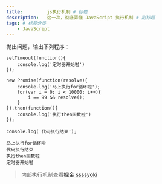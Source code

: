 ```yaml
---
title:         js执行机制 # 标题
description:   这一次，彻底弄懂 JavaScript 执行机制 # 副标题
tags: # 标签分类
    - JavaScript
---
```


抛出问题，输出下列程序：
```
setTimeout(function(){
    console.log('定时器开始啦')
});

new Promise(function(resolve){
    console.log('马上执行for循环啦');
    for(var i = 0; i < 10000; i++){
        i == 99 && resolve();
    }
}).then(function(){
    console.log('执行then函数啦')
});

console.log('代码执行结束');
```

```
马上执行for循环啦
代码执行结束
执行then函数啦
定时器开始啦
```


>内部执行机制查看[掘金 ssssyoki](https://juejin.im/post/59e85eebf265da430d571f89)